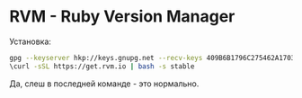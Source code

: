 # RVM - Ruby Version Manager

Установка:
```sh
gpg --keyserver hkp://keys.gnupg.net --recv-keys 409B6B1796C275462A1703113804BB82D39DC0E3
\curl -sSL https://get.rvm.io | bash -s stable
```
Да, слеш в последней команде - это нормально.
